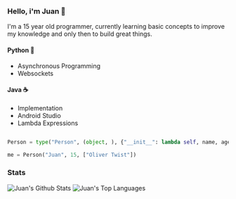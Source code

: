 ### Hello, i'm Juan 👋

I'm a 15 year old programmer, currently learning basic concepts to improve my knowledge and only then to build great things.

#### Python 🐍
- Asynchronous Programming
- Websockets

#### Java ☕
- Implementation
- Android Studio 
- Lambda Expressions



```py

Person = type("Person", (object, ), {"__init__": lambda self, name, age, aliase: [setattr(self, "name", name), setattr(self, "age", age), setattr(self, "aliase", aliase), None][-1]})

me = Person("Juan", 15, ["Oliver Twist"])
```

### Stats
![Juan's Github Stats](https://github-readme-stats.vercel.app/api?username=juansebastian2006&theme=vue-dark&show_icons=true)
![Juan's Top Languages](https://github-readme-stats.vercel.app/api/top-langs/?username=juansebastian2006&theme=vue-dark&layout=compact&show_icons=true&exclude_repos=macao)


